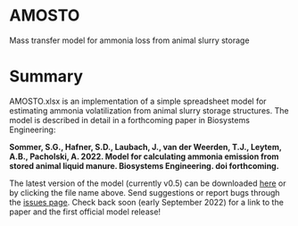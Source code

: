 # AMOSTO
Mass transfer model for ammonia loss from animal slurry storage

# Summary
AMOSTO.xlsx is an implementation of a simple spreadsheet model for estimating ammonia volatilization from animal slurry storage structures.
The model is described in detail in a forthcoming paper in Biosystems Engineering:

**Sommer, S.G., Hafner, S.D., Laubach, J., van der Weerden, T.J., Leytem, A.B., Pacholski, A. 2022. Model for calculating ammonia emission from stored animal liquid manure. Biosystems Engineering. doi forthcoming.**

The latest version of the model (currently v0.5) can be downloaded [here](https://github.com/sashahafner/AMOSTO/raw/main/AMOSTO.xlsx) or by clicking the file name above.
Send suggestions or report bugs through the [issues page](https://github.com/sashahafner/AMOSTO/issues).
Check back soon (early September 2022) for a link to the paper and the first official model release!
